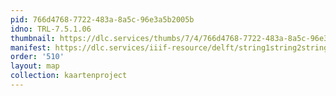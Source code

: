 ```yaml
---
pid: 766d4768-7722-483a-8a5c-96e3a5b2005b
idno: TRL-7.5.1.06
thumbnail: https://dlc.services/thumbs/7/4/766d4768-7722-483a-8a5c-96e3a5b2005b/full/400,339/0/default.jpg
manifest: https://dlc.services/iiif-resource/delft/string1string2string3/kaartenproject-2007/TRL-7.5.1.06
order: '510'
layout: map
collection: kaartenproject
---
```

